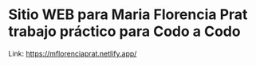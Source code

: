 # Sitio WEB para Maria Florencia Prat trabajo práctico para Codo a Codo

Link: <https://mflorenciaprat.netlify.app/>
